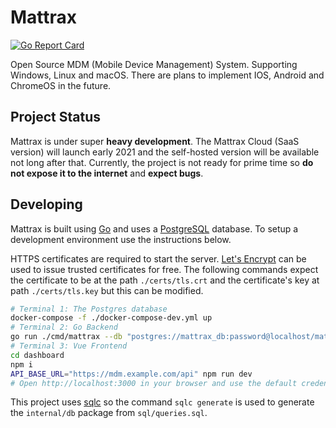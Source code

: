# Mattrax

[![Go Report Card](https://goreportcard.com/badge/github.com/mattrax/Mattrax)](https://goreportcard.com/report/github.com/mattrax/Mattrax)

Open Source MDM (Mobile Device Management) System. Supporting Windows, Linux and macOS. There are plans to implement IOS, Android and ChromeOS in the future.

## Project Status

Mattrax is under super **heavy development**. The Mattrax Cloud (SaaS version) will launch early 2021 and the self-hosted version will be available not long after that. Currently, the project is not ready for prime time so **do not expose it to the internet** and **expect bugs**.

## Developing

Mattrax is built using [Go](https://golang.org) and uses a [PostgreSQL](https://www.postgresql.org) database. To setup a development environment use the instructions below.

HTTPS certificates are required to start the server. [Let's Encrypt](https://letsencrypt.org) can be used to issue trusted certificates for free. The following commands expect the certificate to be at the path `./certs/tls.crt` and the certificate's key at path `./certs/tls.key` but this can be modified.

```bash
# Terminal 1: The Postgres database
docker-compose -f ./docker-compose-dev.yml up
# Terminal 2: Go Backend
go run ./cmd/mattrax --db "postgres://mattrax_db:password@localhost/mattrax?sslmode=disable" --domain mdm.example.com --tlscert "./certs/tls.crt" --tlskey "./certs/tls.key" --debug
# Terminal 3: Vue Frontend
cd dashboard
npm i
API_BASE_URL="https://mdm.example.com/api" npm run dev
# Open http://localhost:3000 in your browser and use the default credentials which are logged to the console on first run of the Go server.
```

This project uses [sqlc](https://github.com/kyleconroy/sqlc) so the command `sqlc generate` is used to generate the `internal/db` package from `sql/queries.sql`.
